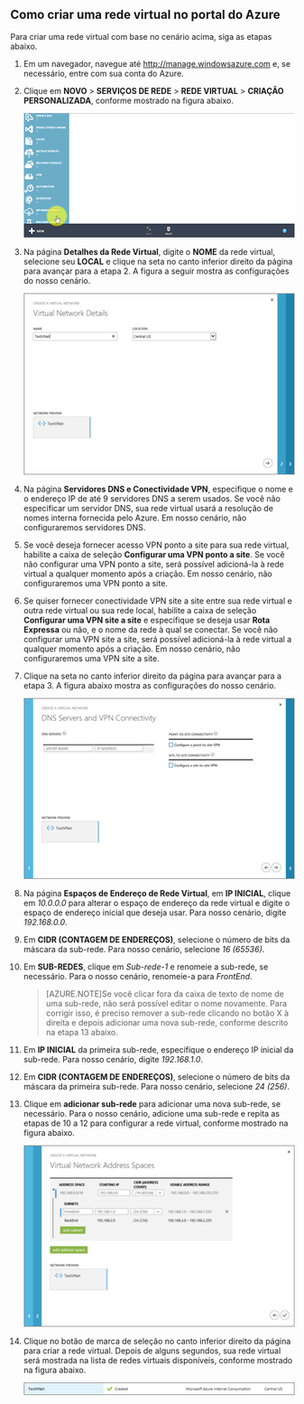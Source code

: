 ## Como criar uma rede virtual no portal do Azure

Para criar uma rede virtual com base no cenário acima, siga as etapas abaixo.

1. Em um navegador, navegue até http://manage.windowsazure.com e, se necessário, entre com sua conta do Azure.
2. Clique em **NOVO** > **SERVIÇOS DE REDE** > **REDE VIRTUAL** > **CRIAÇÃO PERSONALIZADA**, conforme mostrado na figura abaixo.

	![Criar rede virtual no portal](./media/virtual-networks-create-vnet-classic-portal-include/vnet-create-portal-figure1.gif)

3. Na página **Detalhes da Rede Virtual**, digite o **NOME** da rede virtual, selecione seu **LOCAL** e clique na seta no canto inferior direito da página para avançar para a etapa 2. A figura a seguir mostra as configurações do nosso cenário.

	![Página Detalhes da Rede Virtual](./media/virtual-networks-create-vnet-classic-portal-include/vnet-create-portal-figure2.png)

4. Na página **Servidores DNS e Conectividade VPN**, especifique o nome e o endereço IP de até 9 servidores DNS a serem usados. Se você não especificar um servidor DNS, sua rede virtual usará a resolução de nomes interna fornecida pelo Azure. Em nosso cenário, não configuraremos servidores DNS.
5. Se você deseja fornecer acesso VPN ponto a site para sua rede virtual, habilite a caixa de seleção **Configurar uma VPN ponto a site**. Se você não configurar uma VPN ponto a site, será possível adicioná-la à rede virtual a qualquer momento após a criação. Em nosso cenário, não configuraremos uma VPN ponto a site.
6. Se quiser fornecer conectividade VPN site a site entre sua rede virtual e outra rede virtual ou sua rede local, habilite a caixa de seleção **Configurar uma VPN site a site** e especifique se deseja usar **Rota Expressa** ou não, e o nome da rede à qual se conectar. Se você não configurar uma VPN site a site, será possível adicioná-la à rede virtual a qualquer momento após a criação. Em nosso cenário, não configuraremos uma VPN site a site.
7. Clique na seta no canto inferior direito da página para avançar para a etapa 3. A figura abaixo mostra as configurações do nosso cenário.

	![Página Servidores DNS e conectividade VPN](./media/virtual-networks-create-vnet-classic-portal-include/vnet-create-portal-figure3.png)

8. Na página **Espaços de Endereço de Rede Virtual**, em **IP INICIAL**, clique em *10.0.0.0* para alterar o espaço de endereço da rede virtual e digite o espaço de endereço inicial que deseja usar. Para nosso cenário, digite *192.168.0.0*.
9. Em **CIDR (CONTAGEM DE ENDEREÇOS)**, selecione o número de bits da máscara da sub-rede. Para nosso cenário, selecione *16 (65536)*.
10. Em **SUB-REDES**, clique em *Sub-rede-1* e renomeie a sub-rede, se necessário. Para o nosso cenário, renomeie-a para *FrontEnd*.

	>[AZURE.NOTE]Se você clicar fora da caixa de texto de nome de uma sub-rede, não será possível editar o nome novamente. Para corrigir isso, é preciso remover a sub-rede clicando no botão X à direita e depois adicionar uma nova sub-rede, conforme descrito na etapa 13 abaixo.

11. Em **IP INICIAL** da primeira sub-rede, especifique o endereço IP inicial da sub-rede. Para nosso cenário, digite *192.168.1.0*.
12. Em **CIDR (CONTAGEM DE ENDEREÇOS)**, selecione o número de bits da máscara da primeira sub-rede. Para nosso cenário, selecione *24 (256)*.
13. Clique em **adicionar sub-rede** para adicionar uma nova sub-rede, se necessário. Para o nosso cenário, adicione uma sub-rede e repita as etapas de 10 a 12 para configurar a rede virtual, conforme mostrado na figura abaixo.

	![Página Espaços de endereço de rede virtual](./media/virtual-networks-create-vnet-classic-portal-include/vnet-create-portal-figure4.png)

14. Clique no botão de marca de seleção no canto inferior direito da página para criar a rede virtual. Depois de alguns segundos, sua rede virtual será mostrada na lista de redes virtuais disponíveis, conforme mostrado na figura abaixo.

	![Nova rede virtual](./media/virtual-networks-create-vnet-classic-portal-include/vnet-create-portal-figure5.png)

<!---HONumber=Oct15_HO3-->